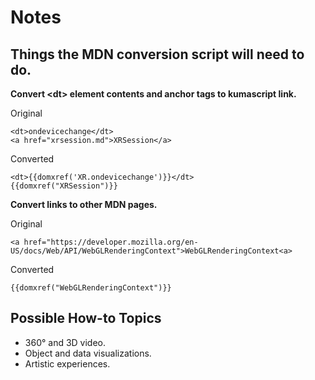 # Notes

## Things the MDN conversion script will need to do.

**Convert &lt;dt> element contents and anchor tags to kumascript link.**

Original
```
<dt>ondevicechange</dt>
<a href="xrsession.md">XRSession</a>
```

Converted
```
<dt>{{domxref('XR.ondevicechange')}}</dt>
{{domxref("XRSession")}}
```

**Convert links to other MDN pages.**

Original
```
<a href="https://developer.mozilla.org/en-US/docs/Web/API/WebGLRenderingContext">WebGLRenderingContext<a>
```

Converted
```
{{domxref("WebGLRenderingContext")}}
```

## Possible How-to Topics

* 360° and 3D video.
* Object and data visualizations.
* Artistic experiences.

